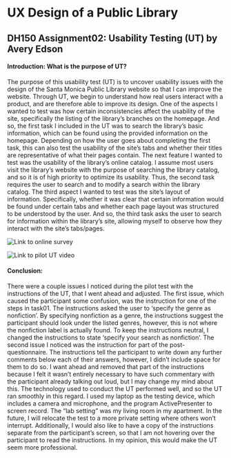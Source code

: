 # UX Design of a Public Library 

## DH150 Assignment02: Usability Testing (UT) by Avery Edson

#### Introduction: What is the purpose of UT?

The purpose of this usability test (UT) is to uncover usability issues with the design of the Santa Monica Public Library website so that I can improve the website. Through UT, we begin to understand how real users interact with a product, and are therefore able to improve its design. One of the aspects I wanted to test was how certain inconsistencies affect the usability of the site, specifically the listing of the library’s branches on the homepage. And so, the first task I included in the UT was to search the library’s basic information, which can be found using the provided information on the homepage. Depending on how the user goes about completing the first task, this can also test the usability of the site’s tabs and whether their titles are representative of what their pages contain. The next feature I wanted to test was the usability of the library’s online catalog. I assume most users visit the library’s website with the purpose of searching the library catalog, and so it is of high priority to optimize its usability. Thus, the second task requires the user to search and to modify a search within the library catalog. The third aspect I wanted to test was the site’s layout of information. Specifically, whether it was clear that certain information would be found under certain tabs and whether each page layout was structured to be understood by the user. And so, the third task asks the user to search for information within the library’s site, allowing myself to observe how they interact with the site’s tabs/pages.

![Link to online survey](https://forms.gle/shAwhGvCen2a42y77)

![Link to pilot UT video](https://drive.google.com/file/d/1nyb6Q5BHvOsodQlYyRkTni3IW98gtw9Q/view?usp=sharing)

#### Conclusion:

There were a couple issues I noticed during the pilot test with the instructions of the UT, that I went ahead and adjusted. The first issue, which caused the participant some confusion, was the instruction for one of the steps in task01. The instructions asked the user to ‘specify the genre as nonfiction’. By specifying nonfiction as a genre, the instructions suggest the participant should look under the listed genres, however, this is not where the nonfiction label is actually found. To keep the instructions neutral, I changed the instructions to state ‘specify your search as nonfiction’. The second issue I noticed was the instruction for part of the post-questionnaire. The instructions tell the participant to write down any further comments below each of their answers, however, I didn’t include space for them to do so. I want ahead and removed that part of the instructions because I felt it wasn’t entirely necessary to have such commentary with the participant already talking out loud, but I may change my mind about this. The technology used to conduct the UT performed well, and so the UT ran smoothly in this regard. I used my laptop as the testing device, which includes a camera and microphone, and the program ActivePresenter to screen record. The “lab setting” was my living room in my apartment. In the future, I will relocate the test to a more private setting where others won’t interrupt. Additionally, I would also like to have a copy of the instructions separate from the participant’s screen, so that I am not hovering over the participant to read the instructions. In my opinion, this would make the UT seem more professional.

